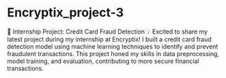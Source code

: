 # Encryptix_project-3

🚀 Internship Project: Credit Card Fraud Detection 💡
Excited to share my latest project during my internship at Encryptix! I built a credit card fraud detection model using machine learning techniques to identify and prevent fraudulent transactions. This project honed my skills in data preprocessing, model training, and evaluation, contributing to more secure financial transactions.
